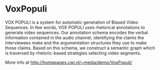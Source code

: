 # VoxPopuli
VOX POPULI is a system for automatic generation of Biased Video Sequences. In few words, VOX POPULI uses rhetorical annotations to generate video sequences. Our annotation schema encodes the verbal information contained in the audio channel, identifying the claims the interviewees make and the argumentation structures they use to make those claims. Based on this schema, we construct a semantic graph which is traversed by rhetoric-based strategies selecting video segments.

More info at http://homepages.cwi.nl/~media/demo/VoxPopuli/

